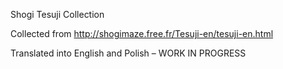 Shogi Tesuji Collection

Collected from http://shogimaze.free.fr/Tesuji-en/tesuji-en.html

Translated into English and Polish – WORK IN PROGRESS
